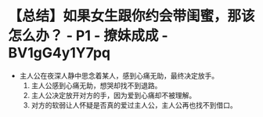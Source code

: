 # 【总结】如果女生跟你约会带闺蜜，那该怎么办？ - P1 - 撩妹成成 - BV1gG4y1Y7pq

-   主人公在夜深人静中思念着某人，感到心痛无助，最终决定放手。
    1.  主人公感到心痛无助，想哭却找不到退路。
    2.  主人公决定放开对方的手，因为爱到心痛却不被理解。
    3.  对方的软弱让人怀疑是否真的爱过主人公，主人公再也找不到借口。